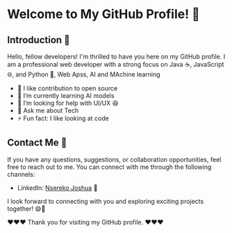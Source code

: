 <!-- ### Hi there 👋 -->

<!--
**jnsereko/jnsereko** is a ✨ _special_ ✨ repository because its `README.md` (this file) appears on your GitHub profile.

Here are some ideas to get you started:

- 🔭 I’m currently working on ...
- 🌱 I’m currently learning ...
- 👯 I’m looking to collaborate on ...
- 🤔 I’m looking for help with ...
- 💬 Ask me about ...
- 📫 How to reach me: ...
- 😄 Pronouns: ...
- ⚡ Fun fact: ...
-->

# Welcome to My GitHub Profile! 🌟

## Introduction 👋
Hello, fellow developers! I'm thrilled to have you here on my GitHub profile. I am a professional web developer with a strong focus on Java ☕, JavaScript 🌐, and Python 🐍, Web Apss, AI and MAchine learning
- 🔭 I like contribution to open source
- 🌱 I’m currently learning AI models
- 🤔 I’m looking for help with UI/UX 😆
- 💬 Ask me about Tech
- ⚡ Fun fact: I like looking at code

## Contact Me 📧
If you have any questions, suggestions, or collaboration opportunities, feel free to reach out to me. You can connect with me through the following channels:
- LinkedIn: [Nsereko Joshua](https://www.linkedin.com/in/jnsereko) 👥

I look forward to connecting with you and exploring exciting projects together! 😄🚀

♥️♥️♥️ Thank you for visiting my GitHub profile. ♥️♥️♥️
